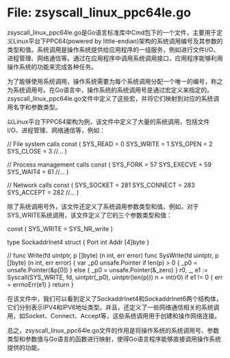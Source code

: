 # File: zsyscall_linux_ppc64le.go

zsyscall_linux_ppc64le.go是Go语言标准库中Cmd包下的一个文件，主要用于定义Linux平台下PPC64(powered by little-endian)架构的系统调用编号及其参数的类型和值。系统调用是操作系统提供给应用程序的一组服务，例如进行文件I/O、进程管理、网络通信等。通过在应用程序中调用系统调用接口，应用程序能够利用操作系统的功能来完成各种任务。

为了能够使用系统调用，操作系统需要为每个系统调用分配一个唯一的编号，称之为系统调用号。在Go语言中，操作系统的系统调用号是通过宏定义来指定的。zsyscall_linux_ppc64le.go文件中定义了这些宏，并将它们映射到对应的系统调用名字和参数类型。

以Linux平台下PPC64架构为例，该文件中定义了大量的系统调用，包括文件I/O、进程管理、网络通信等，例如：

// File system calls
const (
    SYS_READ    = 0
    SYS_WRITE   = 1
    SYS_OPEN    = 2
    SYS_CLOSE   = 3
    //...
)

// Process management calls
const (
    SYS_FORK    = 57
    SYS_EXECVE  = 59
    SYS_WAIT4   = 61
    //...
)

// Network calls
const (
    SYS_SOCKET      = 281
    SYS_CONNECT     = 283
    SYS_ACCEPT      = 282
    //...
)

除了系统调用号外，该文件还定义了系统调用参数类型和值。例如，对于SYS_WRITE系统调用，该文件定义了它的三个参数类型和值：

const (
    SYS_WRITE = SYS_NR_write
)

type SockaddrInet4 struct {
    Port int
    Addr [4]byte
}

// func Write(fd uintptr, p []byte) (n int, err error)
func SysWrite(fd uintptr, p []byte) (n int, err error) {
    var _p0 unsafe.Pointer
    if len(p) > 0 {
        _p0 = unsafe.Pointer(&p[0])
    } else {
        _p0 = unsafe.Pointer(&_zero)
    }
    r0, _, e1 := Syscall(SYS_WRITE, fd, uintptr(_p0), uintptr(len(p)))
    n = int(r0)
    if e1 != 0 {
        err = errnoErr(e1)
    }
    return
}

在该文件中，我们可以看到定义了SockaddrInet4和SockaddrInet6两个结构体，它们分别表示IPV4和IPV6地址类型。并且，还定义了一些网络通信相关的系统调用，如Socket、Connect、Accept等，这些系统调用用于创建和操作网络连接。

总之，zsyscall_linux_ppc64le.go文件的作用是将操作系统的系统调用号、参数类型和参数值与Go语言的函数进行映射，使得Go语言程序能够直接调用操作系统提供的功能。

